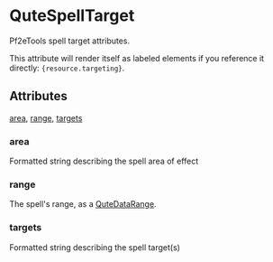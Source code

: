 # QuteSpellTarget

Pf2eTools spell target attributes.

This attribute will render itself as labeled elements if you reference it directly: `{resource.targeting}`.

## Attributes

[area](#area), [range](#range), [targets](#targets)


### area

Formatted string describing the spell area of effect

### range

The spell's range, as a [QuteDataRange](../QuteDataRange.md).

### targets

Formatted string describing the spell target(s)
